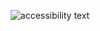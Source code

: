 <p align="center">
  <img src="https://i.ibb.co/n8mNTNr/Screenshot-1.png" alt="accessibility text">
</p>

